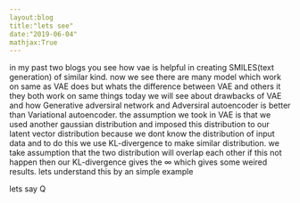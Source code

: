 ```yaml
---
layout:blog
title:"lets see"
date:"2019-06-04"
mathjax:True
---
```



in my past two blogs you see how vae is helpful in creating SMILES(text generation) of similar kind.
now we see there are many model which work on same as VAE does but whats the difference between VAE and others it they both work on same things
today we will see about drawbacks of VAE and how Generative adversiral network and Adversiral autoencoder is better than Variational autoencoder.
the assumption we took in VAE is that we used another gaussian distribution and imposed this distribution to our latent vector distribution because we dont know the 
distribution of input data and to do this we use KL-divergence to make similar distribution.
we take assumption that the two distribution will overlap each other if this not happen then our KL-divergence gives the $\infty$ which gives 
some weired results. lets understand this by an simple example

lets say Q
